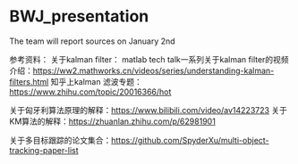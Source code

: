 # BWJ_presentation
The team will report sources on January 2nd

参考资料：
关于kalman filter：
matlab tech talk一系列关于kalman filter的视频介绍：https://ww2.mathworks.cn/videos/series/understanding-kalman-filters.html
知乎上kalman 滤波专题：https://www.zhihu.com/topic/20016366/hot

关于匈牙利算法原理的解释：https://www.bilibili.com/video/av14223723
关于KM算法的解释：https://zhuanlan.zhihu.com/p/62981901

关于多目标跟踪的论文集合：https://github.com/SpyderXu/multi-object-tracking-paper-list
